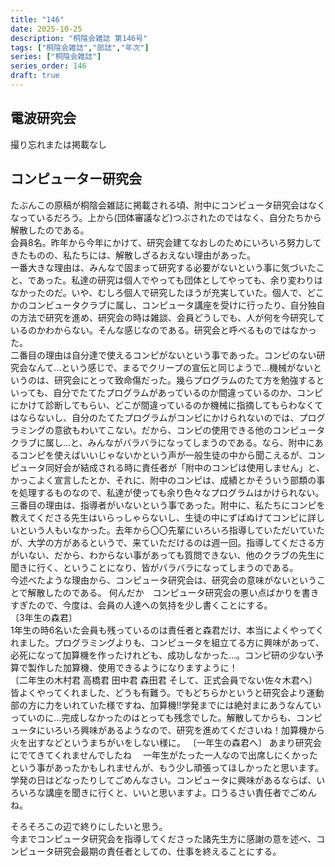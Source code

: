 ```yaml
---
title: "146"
date: 2025-10-25
description: "桐陰会雑誌 第146号"
tags: ["桐陰会雑誌","部誌","年次"]
series: ["桐陰会雑誌"]
series_order: 146
draft: true
---
```

## 電波研究会
撮り忘れまたは掲載なし

## コンピューター研究会

たぶんこの原稿が桐陰会雑誌に掲載される頃、附中にコンビュータ研究会はなくなっているだろう。上から(団体審議など)つぶされたのではなく、自分たちから解散したのである。  
会員8名。昨年から今年にかけて、研究会建てなおしのためにいろいろ努力してきたものの、私たちには、解散しざるおえない理由があった。  
一番大きな理由は、みんなで固まって研究する必要がないという事に気づいたこと、であった。私達の研究は個人でやっても団体としてやっても、余り変わりはなかったのだ。いや、むしろ個人で研究したほうが充実していた。個人で、どこかのコンビュータクラブに属し、コンピュータ講座を受けに行ったり、自分独自の方法で研究を進め、研究会の時は雑談、会員どうしでも、人が何を今研究しているのかわからない。そんな感じなのである。研究会と呼べるものではなかった。  
二番目の理由は自分達で使えるコンピがないという事であった。コンピのない研究会なんて…という感じで、まるでクリープの宣伝と同じようで…機械がないというのは、研究会にとって致命傷だった。幾らプログラムのたて方を勉強するといっても、自分でたてたプログラムがあっているのか間違っているのか、コンピにかけて診断してもらい、どこが間違っているのか機械に指摘してもらわなくてはならないし、自分のたてたプログラムがコンピにかけられないのでは、プログラミングの意欲もわいてこない。だから、コンピの使用できる他のコンピュータクラブに属し…と、みんながバラバラになってしまうのである。なら、附中にあるコンピを使えばいいじゃないかという声が一般生徒の中から聞こえるが、コンピュータ同好会が結成される時に責任者が「附中のコンピは使用しません」と、かっこよく宣言したとか、それに、附中のコンピは、成績とかそういう部類の事を処理するものなので、私達が使っても余り色々なプログラムはかけられない。  
三番目の理由は、指導者がいないという事であった。附中に、私たちにコンピを教えてくださる先生はいらっしゃらないし、生徒の中にずばぬけてコンピに詳しいという人もいなかった。去年から〇〇先輩にいろいろ指導していただいていたが、大学の方があるというで、来ていただけるのは週一回。指導してくださる方がいない、だから、わからない事があっても質問できない、他のクラブの先生に聞きに行く、ということになり、皆がバラバラになってしまうのである。  
今述べたような理由から、コンピュータ研究会は、研究会の意味がないということで解散したのである。
何んだか　コンピュータ研究会の悪い点ばかりを書きすぎたので、今度は、会員の人達への気持を少し書くことにする。  
〔3年生の森君〕  
1年生の時6名いた会員も残っているのは責任者と森君だけ、本当によくやってくれました。プログラミングよりも、コンピュータを組立てる方に興味があって、必死になって加算機を作ったけれども、成功しなかった…。コンピ研の少ない予算で製作した加算機、使用できるようになりますように！  
〔二年生の木村君 高橋君 田中君 森田君 そして、正式会員でない佐々木君へ〕 皆よくやってくれました、どうも有難う。でもどちらかというと研究会より運動部の方に力をいれていた様ですね、加算機!!学発までには絶対まにあうなんていっていのに…完成しなかったのはとっても残念でした。解散してからも、コンピュータにいろいろ興味があるようなので、研究を進めてくださいね！加算機から火を出すなどというまちがいをしない様に。
〔一年生の森君へ〕
あまり研究会にでてきてくれませんでしたね 　一年生がたった一人なので出席しにくかったという事があったかもしれませんが、もう少し頑張ってほしかったと思います。学発の日はどなったりしてごめんなさい。コンピュータに興味があるならば、いろいろな講座を聞きに行くと、いいと思いますよ。口うるさい責任者でごめんね。

そろそろこの辺で終りにしたいと思う。  
今までコンピュータ研究会を指導してくださった諸先生方に感謝の意を述べ、コンピュータ研究会最期の責任者としての、仕事を終えることにする。
